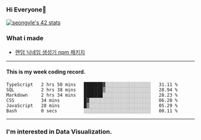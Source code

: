 ### Hi Everyone👋

[![seongyle's 42 stats](https://badge42.vercel.app/api/v2/cl260u6td000609l4p4inxynw/stats?cursusId=21&coalitionId=86)](https://github.com/JaeSeoKim/badge42)

### What i made

- [랜덤 닉네임 생성기 npm 패키지](https://www.npmjs.com/package/korean-random-names-generator)

---

#### This is my week coding record.

<!--START_SECTION:waka-->

```text
TypeScript   2 hrs 50 mins   ███████▓░░░░░░░░░░░░░░░░░   31.11 %
SQL          2 hrs 38 mins   ███████▒░░░░░░░░░░░░░░░░░   28.94 %
Markdown     2 hrs 34 mins   ███████░░░░░░░░░░░░░░░░░░   28.23 %
CSS          34 mins         █▓░░░░░░░░░░░░░░░░░░░░░░░   06.28 %
JavaScript   28 mins         █▒░░░░░░░░░░░░░░░░░░░░░░░   05.29 %
Bash         0 secs          ░░░░░░░░░░░░░░░░░░░░░░░░░   00.11 %
```

<!--END_SECTION:waka-->
--- 

### I'm interested in Data Visualization.



<!--
**YeonSeong-Lee/YeonSeong-Lee** is a ✨ _special_ ✨ repository because its `README.md` (this file) appears on your GitHub profile.

Here are some ideas to get you started:

- 🔭 I’m currently working on ...
- 🌱 I’m currently learning ...
- 👯 I’m looking to collaborate on ...
- 🤔 I’m looking for help with ...
- 💬 Ask me about ...
- 📫 How to reach me: ...
- 😄 Pronouns: ...
- ⚡ Fun fact: ...
-->

